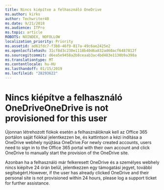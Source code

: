 ```yaml
---
title: Nincs kiépítve a felhasználó OneDrive
ms.author: kirks
author: Techwriter40
ms.date: 9/21/2018
ms.audience: ITPro
ms.topic: article
ROBOTS: NOINDEX, NOFOLLOW
localization_priority: Priority
ms.assetid: ad61fdc7-f3b8-46f9-817a-49c6ae2425e2
ms.openlocfilehash: 31cf8d3c230e1118b40d6a832ad60acf6487812f
ms.sourcegitcommit: d6ea5e9458a2b8ceaab3ac4bd483e1130b9a398a
ms.translationtype: MT
ms.contentlocale: hu-HU
ms.lasthandoff: 01/15/2019
ms.locfileid: "28293622"
---
```

# <a name="onedrive-is-not-provisioned-for-this-user"></a><span data-ttu-id="f6596-102">Nincs kiépítve a felhasználó OneDrive</span><span class="sxs-lookup"><span data-stu-id="f6596-102">OneDrive is not provisioned for this user</span></span>

<span data-ttu-id="f6596-103">Újonnan létrehozott fiókok esetén a felhasználóknak kell az Office 365 portálon saját fiókkal jelentkezzen be, és kattintson a kézi indítása a OneDrive webhely nyújtása OneDrive.</span><span class="sxs-lookup"><span data-stu-id="f6596-103">For newly created accounts, users need to sign in to the Office 365 portal with their own account and click OneDrive to manually start the provision of the OneDrive site.</span></span>
  
<span data-ttu-id="f6596-104">Azonban ha a felhasználó már felkeresett OneDrive és a személyes webhely nincs kiépítve 24 órán belül, jelentkezzen egy támogatási jegyet, további segítségért.</span><span class="sxs-lookup"><span data-stu-id="f6596-104">However, if the user has already clicked OneDrive and their personal site is not provisioned within 24 hours, please log a support ticket for further assistance.</span></span>
  

